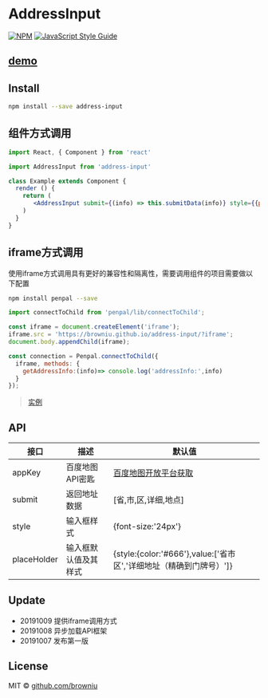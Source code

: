 # AddressInput

> 

[![NPM](https://img.shields.io/npm/v/test.svg)](https://www.npmjs.com/package/address-input) [![JavaScript Style Guide](https://img.shields.io/badge/code_style-standard-brightgreen.svg)](https://standardjs.com)

## [demo](https://browniu.github.io/address/)
## Install

```bash
npm install --save address-input
```

## 组件方式调用

```jsx
import React, { Component } from 'react'

import AddressInput from 'address-input'

class Example extends Component {
  render () {
    return (
       <AddressInput submit={(info) => this.submitData(info)} style={{padding: '20px 0'}}/>
    )
  }
}
```

## iframe方式调用
使用iframe方式调用具有更好的兼容性和隔离性，需要调用组件的项目需要做以下配置

```bash
npm install penpal --save
```

```JavaScript
import connectToChild from 'penpal/lib/connectToChild';

const iframe = document.createElement('iframe');
iframe.src = 'https://browniu.github.io/address-input/?iframe';
document.body.appendChild(iframe);

const connection = Penpal.connectToChild({
  iframe, methods: {
    getAddressInfo:(info)=> console.log('addressInfo:',info)
  }
});
```
>[实例](https://github.com/browniu/address-input/blob/master/iframeTest/index.html)

## API

| 接口        | 描述                 | 默认值                                                       |
| ----------- | -------------------- | ------------------------------------------------------------ |
| appKey      | 百度地图API密匙         | [百度地图开放平台获取](http://lbsyun.baidu.com/apiconsole/key?application=key) |
| submit      | 返回地址数据         | [省,市,区,详细,地点]                                         |
| style       | 输入框样式           | {font-size:'24px'}                                           |
| placeHolder | 输入框默认值及其样式 | {style:{color:'#666'},value:['省市区','详细地址（精确到门牌号）']} |



## Update
* 20191009 提供iframe调用方式
* 20191008 异步加载API框架
* 20191007 发布第一版


## License

MIT © [github.com/browniu](https://github.com/github.com/browniu)



